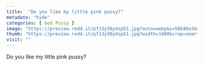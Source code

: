 ```yaml
---
title:  "Do you like my little pink pussy?"
metadate: "hide"
categories: [ God Pussy ]
image: "https://preview.redd.it/pf13y38y4sp51.jpg?auto=webp&s=58b46e3d4a93ca743c42540e2c8ee6ed13f6eaf1"
thumb: "https://preview.redd.it/pf13y38y4sp51.jpg?width=1080&crop=smart&auto=webp&s=b33a0db5a11ea52f02b72e860b59ce8a8f69e803"
visit: ""
---
```

Do you like my little pink pussy?
